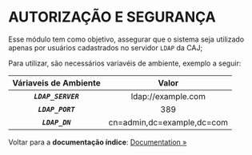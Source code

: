 # AUTORIZAÇÃO E SEGURANÇA

Esse módulo tem como objetivo, assegurar que o sistema seja utilizado apenas por usuários cadastrados no servidor `LDAP` da CAJ;

Para utilizar, são necessários variavéis de ambiente, exemplo a seguir:

| Váriaveis de Ambiente |           Valor            |
| :-------------------: | :------------------------: |
|  _**`LDAP_SERVER`**_  |     ldap://example.com     |
|   _**`LDAP_PORT`**_   |            389             |
|    _**`LDAP_DN`**_    | cn=admin,dc=example,dc=com |

Voltar para a **documentação índice**: [Documentation »](/src/core/CORE.md)
